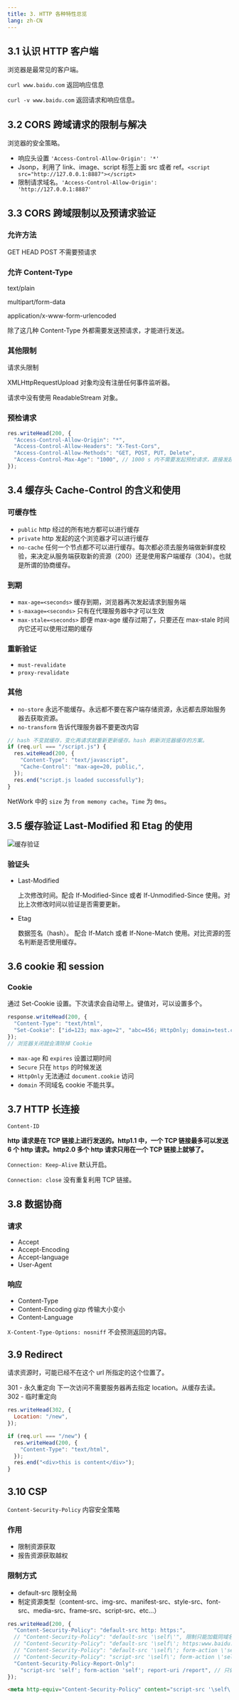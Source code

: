 ```yaml
---
title: 3. HTTP 各种特性总览
lang: zh-CN
---
```


## 3.1 认识 HTTP 客户端

浏览器是最常见的客户端。

`curl www.baidu.com` 返回响应信息

`curl -v www.baidu.com` 返回请求和响应信息。

## 3.2 CORS 跨域请求的限制与解决

浏览器的安全策略。

- 响应头设置 `'Access-Control-Allow-Origin': '*'`
- Jsonp，利用了 link、image、script 标签上面 src 或者 ref。`<script src="http://127.0.0.1:8887"></script>`
- 限制请求域名。`'Access-Control-Allow-Origin': 'http://127.0.0.1:8887'`

## 3.3 CORS 跨域限制以及预请求验证

### 允许方法

GET HEAD POST 不需要预请求

### 允许 Content-Type

text/plain

multipart/form-data

application/x-www-form-urlencoded

除了这几种 Content-Type 外都需要发送预请求，才能进行发送。

### 其他限制

请求头限制

XMLHttpRequestUpload 对象均没有注册任何事件监听器。

请求中没有使用 ReadableStream 对象。

### 预检请求

```js
res.writeHead(200, {
  "Access-Control-Allow-Origin": "*",
  "Access-Control-Allow-Headers": "X-Test-Cors",
  "Access-Control-Allow-Methods": "GET, POST, PUT, Delete",
  "Access-Control-Max-Age": "1000", // 1000 s 内不需要发起预检请求，直接发起正式请求
});
```

## 3.4 缓存头 Cache-Control 的含义和使用

### 可缓存性

- `public` http 经过的所有地方都可以进行缓存
- `private` http 发起的这个浏览器才可以进行缓存
- `no-cache` 任何一个节点都不可以进行缓存。每次都必须去服务端做新鲜度校验，来决定从服务端获取新的资源（200）还是使用客户端缓存（304）。也就是所谓的协商缓存。

### 到期

- `max-age=<seconds>` 缓存到期，浏览器再次发起请求到服务端
- `s-maxage=<seconds>` 只有在代理服务器中才可以生效
- `max-stale=<seconds>` 即便 max-age 缓存过期了，只要还在 max-stale 时间内它还可以使用过期的缓存

### 重新验证

- `must-revalidate`
- `proxy-revalidate`

### 其他

- `no-store` 永远不能缓存。永远都不要在客户端存储资源，永远都去原始服务器去获取资源。
- `no-transform` 告诉代理服务器不要更改内容

```js
// hash 不变就缓存，变化再请求就重新更新缓存。hash 刷新浏览器缓存的方案。
if (req.url === "/script.js") {
  res.witeHead(200, {
    "Content-Type": "text/javascript",
    "Cache-Control": "max-age=20, public,",
  });
  res.end("script.js loaded successfully");
}
```

NetWork 中的 `size` 为 `from memony cache`。`Time` 为 `0ms`。

## 3.5 缓存验证 Last-Modified 和 Etag 的使用

![缓存验证](./img/缓存验证.png)

### 验证头

- Last-Modified

  上次修改时间。配合 If-Modified-Since 或者 If-Unmodified-Since 使用。对比上次修改时间以验证是否需要更新。

- Etag

  数据签名（hash）。 配合 If-Match 或者 If-None-Match 使用。对比资源的签名判断是否使用缓存。

## 3.6 cookie 和 session

### Cookie

通过 Set-Cookie 设置。下次请求会自动带上。键值对，可以设置多个。

```js
response.writeHead(200, {
  "Content-Type": "text/html",
  "Set-Cookie": ["id=123; max-age=2", "abc=456; HttpOnly; domain=test.com"],
});
// 浏览器关闭就会清除掉 Cookie
```

- `max-age` 和 `expires` 设置过期时间
- `Secure` 只在 `https` 的时候发送
- `HttpOnly` 无法通过 `document.cookie` 访问
- `domain` 不同域名 cookie 不能共享。

## 3.7 HTTP 长连接

`Content-ID`

**http 请求是在 TCP 链接上进行发送的。http1.1 中，一个 TCP 链接最多可以发送 6 个 http 请求。http2.0 多个 http 请求只用在一个 TCP 链接上就够了。**

`Connection: Keep-Alive` 默认开启。

`Connection: close` 没有重复利用 TCP 链接。

## 3.8 数据协商

### 请求

- Accept
- Accept-Encoding
- Accept-language
- User-Agent

### 响应

- Content-Type
- Content-Encoding gizp 传输大小变小
- Content-Language

`X-Content-Type-Options: nosniff` 不会预测返回的内容。

## 3.9 Redirect

请求资源时，可能已经不在这个 url 所指定的这个位置了。

301 - 永久重定向 下一次访问不需要服务器再去指定 location。从缓存去读。
302 - 临时重定向

```js
res.writeHead(302, {
  Location: "/new",
});

if (req.url === "/new") {
  res.writeHead(200, {
    "Content-Type": "text/html",
  });
  res.end("<div>this is content</div>");
}
```

## 3.10 CSP

`Content-Security-Policy` 内容安全策略

### 作用

- 限制资源获取
- 报告资源获取越权

### 限制方式

- default-src 限制全局
- 制定资源类型（content-src、img-src、manifest-src、style-src、font-src、media-src、frame-src、script-src、etc...）

```js
res.writeHead(200, {
  "Content-Security-Policy": "default-src http: https:",
  // "Content-Security-Policy": "default-src '\self\'", 限制只能加载同域名
  // "Content-Security-Policy": "default-src '\self\'; https:www.baidu.com", 配置域名
  // "Content-Security-Policy": "default-src '\self\'; form-action \'self\'", 限制表单提交
  // "Content-Security-Policy": "script-src '\self\'; form-action \'self\'", 只限制 script
  "Content-Security-Policy-Report-Only":
    "script-src 'self'; form-action 'self'; report-uri /report", // 只做报告，不做拦截
});
```

```html
<meta http-equiv="Content-Security-Policy" content="script-src '\self\'; form-action \'self\';"></meta>
```
